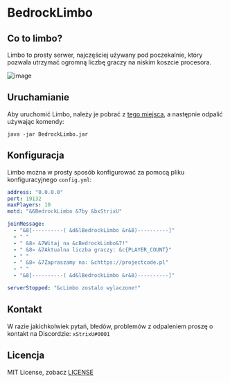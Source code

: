 # BedrockLimbo
## Co to limbo?
Limbo to prosty serwer, najczęściej używany pod poczekalnie, który pozwala utrzymać ogromną liczbę graczy na niskim koszcie procesora.

![image](https://i.imgur.com/vknk0nB.png)

## Uruchamianie
Aby uruchomić Limbo, należy je pobrać z [tego miejsca](https://github.com/xStrixU/BedrockLimbo/releases), a następnie odpalić używając komendy:
```text
java -jar BedrockLimbo.jar
```

## Konfiguracja
Limbo można w prosty sposób konfigurować za pomocą pliku konfiguracyjnego ```config.yml```:
```yaml
address: "0.0.0.0"
port: 19132
maxPlayers: 10
motd: "&6BedrockLimbo &7by &bxStrixU"

joinMessage:
  - "&8[----------( &d&lBedrockLimbo &r&8)----------]"
  - " "
  - " &8» &7Witaj na &cBedrockLimbo&7!"
  - " &8» &7Aktualna liczba graczy: &c{PLAYER_COUNT}"
  - " "
  - " &8» &7Zapraszamy na: &chttps://projectcode.pl"
  - " "
  - "&8[----------( &d&lBedrockLimbo &r&8)----------]"

serverStopped: "&cLimbo zostalo wylaczone!"
```

## Kontakt
W razie jakichkolwiek pytań, błedów, problemów z odpaleniem proszę o kontakt na Discordzie: ```xStrixU#0001```
## Licencja
MIT License, zobacz [LICENSE](LICENSE)
